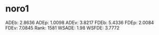 # noro1

ADEb: 2.8636
ADEp: 1.0098
ADEv: 3.8217
FDEb: 5.4336
FDEp: 2.0084
FDEv: 7.0845
Rank: 1581
WSADE: 1.98
WSFDE: 3.7772